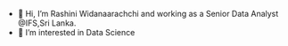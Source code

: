 
- 👋 Hi, I’m Rashini Widanaarachchi and working as a Senior Data Analyst @IFS,Sri Lanka.
- 👀 I’m interested in Data Science


<!---
Rashini92/Rashini92 is a ✨ special ✨ repository because its `README.md` (this file) appears on your GitHub profile.
You can click the Preview link to take a look at your changes.
--->
